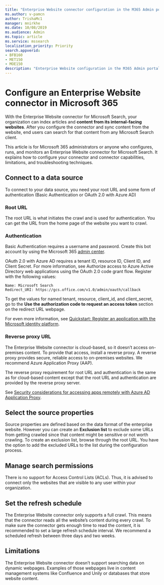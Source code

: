 ```yaml
---
title: "Enterprise Website connector configuration in the M365 Admin portal"
ms.author: v-pamcn
author: TrishaMc1
manager: mnirkhe
ms.date: 10/08/2019
ms.audience: Admin
ms.topic: article
ms.service: mssearch
localization_priority: Priority
search.appverid:
- BFB160
- MET150
- MOE150
description: "Enterprise Website configuration in the M365 Admin portal."
---
```


# Configure an Enterprise Website connector in Microsoft 365 

With the Enterprise Website connector for Microsoft Search, your organization can index articles and **content from its internal-facing websites**. After you configure the connector and sync content from the website, end users can search for that content from any Microsoft Search client.

This article is for Microsoft 365 administrators or anyone who configures, runs, and monitors an Enterprise Website connector for Microsoft Search. It explains how to configure your connector and connector capabilities, limitations, and troubleshooting techniques.  

## Connect to a data source 
To connect to your data source, you need your root URL and some form of authentication (Basic Authentication or OAuth 2.0 with Azure AD)

### Root URL
The root URL is what initiates the crawl and is used for authentication. You can get the URL from the home page of the website you want to crawl.

### Authentication 
Basic Authentication requires a username and password. Create this bot account by using the Microsoft 365 [admin center](https://admin.microsoft.com).

OAuth 2.0 with Azure AD requires a tenant ID, resource ID, Client ID, and Client Secret. 
For more information, see Authorize access to Azure Active Directory web applications using the OAuth 2.0 code grant flow. Register with the following values:

    Name: Microsoft Search
    Redirect_URI: https://gcs.office.com/v1.0/admin/oauth/callback

To get the values for named tenant, resource, client_id, and client_secret, go to the **Use the authorization code to request an access token** section on the redirect URL webpage.

For even more information, see [Quickstart: Register an application with the Microsoft identity platform](https://docs.microsoft.com/en-us/azure/active-directory/develop/quickstart-register-app).

### Reverse proxy URL 
The Enterprise Website connector is cloud-based, so it doesn’t access on-premises content. To provide that access, install a reverse proxy. A reverse proxy provides secure, reliable access to on-premises websites. We recommend Azure Application Proxy (AAP).

The reverse proxy requirement for root URL and authentication is the same as for cloud-based content except that the root URL and authentication are provided by the reverse proxy server.

See [Security considerations for accessing apps remotely with Azure AD Application Proxy](https://docs.microsoft.com/en-us/azure/active-directory/manage-apps/application-proxy-security).

## Select the source properties 
Source properties are defined based on the data format of the enterprise website. However you can create an **Exclusion list** to exclude some URLs from getting crawled since that content might be sensitive or not worth crawling. To create an exclusion list, browse through the root URL. You have the option to add the excluded URLs to the list during the configuration process.

## Manage search permissions 
There is no support for Access Control Lists (ACLs). Thus, it is advised to connect only the websites that are visible to any user within your organization.

## Set the refresh schedule
The Enterprise Website connector only supports a full crawl. This means that the connector reads all the website’s content during every crawl. To make sure the connector gets enough time to read the content, it is recommended to set a large refresh schedule interval. We recommend a scheduled refresh between three days and two weeks.

## Limitations 
The Enterprise Website connector doesn’t support searching data on dynamic webpages. Examples of those webpages live in content management systems like Confluence and Unily or databases that store website content.